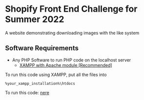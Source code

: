 # Shopify Front End Challenge for Summer 2022
A website demonstrating downloading images with the like system
## Software Requirements
 - Any PHP Software to run PHP code on the localhost server
	 - [XAMPP with Apache module [Recommended]](https://www.apachefriends.org/index.html)

To run this code using XAMPP, put all the files into

    %your_xampp_installation%\htdocs
	
To run this code: [nere](https://aftersol-challenge-summer-2022.000webhostapp.com/)
